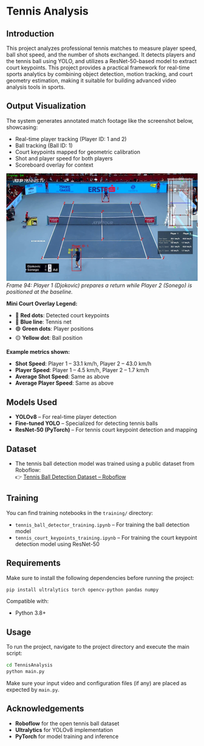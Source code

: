 # Tennis Analysis

## Introduction
This project analyzes professional tennis matches to measure player speed, ball shot speed, and the number of shots exchanged. It detects players and the tennis ball using YOLO, and utilizes a ResNet-50-based model to extract court keypoints. This project provides a practical framework for real-time sports analytics by combining object detection, motion tracking, and court geometry estimation, making it suitable for building advanced video analysis tools in sports.

## Output Visualization
The system generates annotated match footage like the screenshot below, showcasing:

- Real-time player tracking (Player ID: 1 and 2)
- Ball tracking (Ball ID: 1)
- Court keypoints mapped for geometric calibration
- Shot and player speed for both players
- Scoreboard overlay for context

![Screenshot](output_videos/ReadmeSS.jpg)  
*Frame 94: Player 1 (Djokovic) prepares a return while Player 2 (Sonego) is positioned at the baseline.*

**Mini Court Overlay Legend:**
- 🔴 **Red dots**: Detected court keypoints  
- 🔵 **Blue line**: Tennis net  
- 🟢 **Green dots**: Player positions  
- 🟡 **Yellow dot**: Ball position

**Example metrics shown:**
- **Shot Speed**: Player 1 – 33.1 km/h, Player 2 – 43.0 km/h  
- **Player Speed**: Player 1 – 4.5 km/h, Player 2 – 1.7 km/h  
- **Average Shot Speed**: Same as above  
- **Average Player Speed**: Same as above

## Models Used
- **YOLOv8** – For real-time player detection
- **Fine-tuned YOLO** – Specialized for detecting tennis balls  
- **ResNet-50 (PyTorch)** – For tennis court keypoint detection and mapping

## Dataset
- The tennis ball detection model was trained using a public dataset from Roboflow:  
  👉 [Tennis Ball Detection Dataset – Roboflow](https://universe.roboflow.com/viren-dhanwani/tennis-ball-detection)

## Training
You can find training notebooks in the `training/` directory:
- `tennis_ball_detector_training.ipynb` – For training the ball detection model
- `tennis_court_keypoints_training.ipynb` – For training the court keypoint detection model using ResNet-50

## Requirements
Make sure to install the following dependencies before running the project:

```bash
pip install ultralytics torch opencv-python pandas numpy
```

Compatible with:
- Python 3.8+

## Usage
To run the project, navigate to the project directory and execute the main script:

```bash
cd TennisAnalysis
python main.py
```

Make sure your input video and configuration files (if any) are placed as expected by `main.py`.

## Acknowledgements
- **Roboflow** for the open tennis ball dataset
- **Ultralytics** for YOLOv8 implementation
- **PyTorch** for model training and inference
